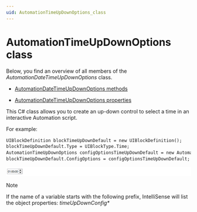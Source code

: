 ```yaml
---
uid: AutomationTimeUpDownOptions_class
---
```


# AutomationTimeUpDownOptions class

Below, you find an overview of all members of the *AutomationDateTimeUpDownOptions* class.

- [AutomationDateTimeUpDownOptions methods](AutomationDateTimeUpDownOptions_methods.md)

- [AutomationDateTimeUpDownOptions properties](AutomationDateTimeUpDownOptions_properties.md)

This C# class allows you to create an up-down control to select a time in an interactive Automation script.

For example:

```txt
UIBlockDefinition blockTimeUpDownDefault = new UIBlockDefinition();
blockTimeUpDownDefault.Type = UIBlockType.Time;
AutomationTimeUpDownOptions configOptionsTimeUpDownDefault = new AutomationTimeUpDownOptions();
blockTimeUpDownDefault.ConfigOptions = configOptionsTimeUpDownDefault;
```

![](../../images/timeupdown_example.png)



> [!NOTE]
> If the name of a variable starts with the following prefix, IntelliSense will list the object properties: *timeUpDownConfig\**
>
